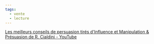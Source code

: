 ```yaml
---
tags:
  - vente
  - lecture
---
```


[Les meilleurs conseils de persuasion tirés d'Influence et Manipulation & Présuasion de R. Cialdini - YouTube](https://youtu.be/HMRg7aIPGuk)